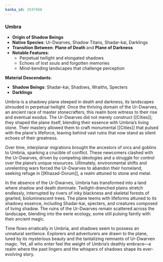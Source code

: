 ```yaml
---
kanka_id: 1547468
---
```


### **Umbra**

* **Origin of Shadow Beings**
* **Native Species**: Ur-Dwarves, Shadow Titans, Shadar-kai, Darklings
* **Transition Between**: **Plane of Death** and **Plane of Darkness**
* **Notable Features**:
  + Perpetual twilight and elongated shadows
  + Echoes of lost souls and forgotten memories
  + Mind-bending landscapes that challenge perception

**Material Descendants**:

* **Shadow Beings**: Shadar-kai, Shadows, Wraiths, Specters
* **Darklings**

Umbria is a shadowy plane steeped in death and darkness, its landscapes shrouded in perpetual twilight. Once the thriving domain of the Ur-Dwarves, an ancient race of master stonecrafters, this realm bore witness to their rise and eventual exodus. The Ur-Dwarves did not merely construct [[Cities]]; they shaped the plane itself, blending their essence with Umbria’s living stone. Their mastery allowed them to craft monumental [[Cities]] that pulsed with the plane's lifeforce, leaving behind vast ruins that now stand as silent echoes of their greatness.

Over time, interplanar migrations brought the ancestors of orcs and goblins to Umbria, sparking a crucible of conflict. These newcomers clashed with the Ur-Dwarves, driven by competing ideologies and a struggle for control over the plane’s unique resources. Ultimately, environmental shifts and unrelenting wars forced the Ur-Dwarves to abandon their homeland, seeking refuge in [[Khazad-Dorum]], a realm attuned to stone and metal.

In the absence of the Ur-Dwarves, Umbria has transformed into a land where shadow and death dominate. Twilight-drenched plains stretch endlessly, interrupted by rivers of inky blackness and skeletal forests of gnarled, bioluminescent trees. The plane teems with lifeforms attuned to its shadowy essence, including Shadar-kai, specters, and creatures composed of living shadow. The ruins of the Ur-Dwarves remain scattered across the landscape, blending into the eerie ecology, some still pulsing faintly with their ancient magic.

Time flows erratically in Umbria, and shadows seem to possess an unnatural sentience. Explorers and adventurers are drawn to the plane, lured by its mysterious beauty and the tantalizing remnants of Ur-Dwarven magic. Yet, all who enter feel the weight of Umbria’s deathly embrace—a realm where the past lingers and the whispers of shadows shape its ever-evolving story.